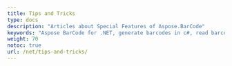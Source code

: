 ```yaml
---
title: Tips and Tricks
type: docs
description: "Articles about Special Features of Aspose.BarCode"
keywords: "Aspose BarCode for .NET, generate barcodes in c#, read barcodes in c#, Aspose BarCode"
weight: 70
notoc: true
url: /net/tips-and-tricks/
---
```



